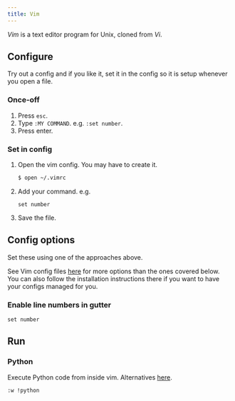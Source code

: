```yaml
---
title: Vim
---
```


_Vim_ is a text editor program for Unix, cloned from _Vi_.

## Configure

Try out a config and if you like it, set it in the config so it is setup whenever you open a file.

### Once-off

1. Press `esc`.
1. Type `:MY COMMAND`. e.g. `:set number`.
1. Press enter.

### Set in config

1. Open the vim config. You may have to create it.
    ```sh
    $ open ~/.vimrc
    ```
1. Add your command. e.g.
    ```
    set number
    ```
1. Save the file.

## Config options

Set these using one of the approaches above.

See Vim config files [here](https://github.com/amix/vimrc/tree/master/vimrcs) for more options than the ones covered below. You can also follow the installation instructions there if you want to have your configs managed for you.

### Enable line numbers in gutter

```
set number
```

## Run

### Python

Execute Python code from inside vim. Alternatives [here](https://stackoverflow.com/questions/18948491/running-python-code-in-vim).

```sh
:w !python
```
